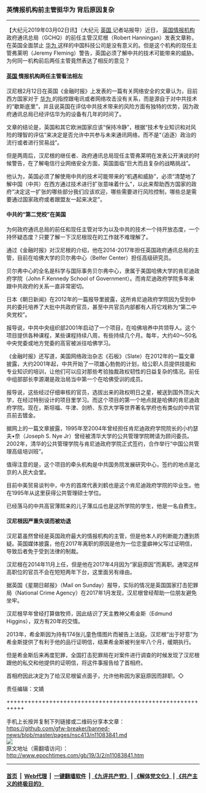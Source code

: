 ### 英情报机构前主管挺华为 背后原因复杂
------------------------

<p>
 【大纪元2019年03月02日讯】（大纪元
 <a href="http://www.epochtimes.com/gb/tag/%E8%8B%B1%E5%9B%BD.html">
  英国
 </a>
 记者站报导）近日，
 <a href="http://www.epochtimes.com/gb/tag/%E8%8B%B1%E5%9B%BD%E6%83%85%E6%8A%A5%E6%9C%BA%E6%9E%84.html">
  英国情报机构
 </a>
 政府通讯总局（GCHQ）的前任主管汉尼根（Robert Hanningan）发表文章称，在英国全面禁止
 <a href="http://www.epochtimes.com/gb/tag/%E5%8D%8E%E4%B8%BA.html">
  华为
 </a>
 这样的中国科技公司是没有意义的。但是这个机构的现任主管弗莱明（Jeremy Fleming）警告，英国必须了解中共的技术可能带来的威胁。为何同一机构前后两任主管竟然表达了相反的意见？
</p>
<h4>
 <a href="http://www.epochtimes.com/gb/tag/%E8%8B%B1%E5%9B%BD.html">
  英国
 </a>
 情报机构两任主管看法相左
</h4>
<p>
 汉尼根2月12日在英国《金融时报》上发表的一篇有关网络安全的文章认为，目前西方国家对于
 <a href="http://www.epochtimes.com/gb/tag/%E5%8D%8E%E4%B8%BA.html">
  华为
 </a>
 的指控跟电讯或者网络攻击没有关系，而是源自于对中共技术的“歇斯底里”，并且说英国在评估中共技术带来的风险方面有独特的优势，因为政府通讯总局已经评估华为的设备有几年的时间了。
</p>
<p>
 文章的结论是，英国和其它欧洲国家应该“保持冷静”，根据“技术专业知识和对风险的理智的评估”来决定是否允许中共参与未来通讯网络，而不是“（追逐）政治的流行或者进行贸易战”。
</p>
<p>
 但是两周后，汉尼根的继任者、政府通讯总局现任主管弗莱明在发表公开演说的时候警告，在了解电信行业网络安全方面，英国面临“巨大而且复杂的战略挑战”。
</p>
<p>
 他认为，英国必须了解使用中共的技术可能带来的“机遇和威胁”，必须“清楚地了解中国（中共）在西方通过技术进行扩张意味着什么”，以此来帮助西方国家的政府“决定这一扩张的哪些部分我们应该欢迎，哪些需要进行风险控制，哪些总是需要通过国家政府或者跟盟友一起来决定”。
</p>
<h4>
 中共的“第二党校”在美国
</h4>
<p>
 为何政府通讯总局的前任和现任主管对华为以及中共的技术一个持开放态度，一个持怀疑态度？只要了解一下汉尼根现在的工作就不难理解了。
</p>
<p>
 通过《金融时报》对汉尼根的介绍，他在2014-2017年担任英国政府通讯总局的主管，目前在哈佛大学的贝尔弗中心（Belfer Center）担任高级研究员。
</p>
<p>
 贝尔弗中心的全名是科学与国际事务贝尔弗中心，隶属于美国哈佛大学的肯尼迪政府学院（John F.Kennedy School of Government）。而肯尼迪政府学院多年来跟中共政府的关系一直非常密切。
</p>
<p>
 日本《朝日新闻》在2012年的一篇报导里披露，这所肯尼迪政府学院因为受到中共的委托培养了大批中共政府官员，甚至中共官员内部都有人将它戏称为“第二中央党校”。
</p>
<p>
 报导说，中共中央组织部2001年启动了一个项目，在哈佛培养中共领导人。这个项目提供各种课程，某些课程持续八周，有些持续几个月。每年，大约40～50名中央党委或地方党委的高官被派往哈佛学习。
</p>
<p>
 《金融时报》还写道，美国网络政治杂志《石板》（Slate）在2012年的一篇文章披露，大约2001年起，中共开始了一项雄心勃勃的计划，给公职人员提供技能和专业知识的培训，让他们可以应对那些考验独裁政权韧性的日益复杂的情况。前任中组部部长李源潮是政治局当中第一个在哈佛受训的成员。
</p>
<p>
 报导说，这些经过仔细审核的官员，选拔出来的政权明日之星，被送到国外顶尖大学，在经过特别设计的项目里学习。而这个项目的第一个地点就是哈佛的肯尼迪政府学院。现在，斯坦福、牛津、剑桥、东京大学等世界著名学府也有类似的中共官员前去镀金。
</p>
<p>
 据网上的一篇文章披露，1995年至2004年曾经担任肯尼迪政府学院院长的小约瑟夫•奈（Joseph S. Nye Jr）曾经被清华大学的公共管理学院聘请为顾问委员。2002年，清华的公共管理学院与肯尼迪政府学院正式签约，合作举行“中国公共管理高级培训班”。
</p>
<p>
 值得注意的是，这个项目的牵头机构是中共国务院发展研究中心，签约的地点是北京的人民大会堂。
</p>
<p>
 目前中美贸易谈判中，中方的首席代表刘鹤也是这个肯尼迪政府学院的毕业生。他在1995年从这里获得公共管理硕士学位。
</p>
<p>
 已经落马的中共高官薄熙来的儿子薄瓜瓜也是这所学院的学生，他是一名自费生。
</p>
<h4>
 汉尼根因严重失误而被劝退
</h4>
<p>
 汉尼葛虽然曾经是英国政府最大的情报机构的主管，但是他本人的判断能力遭到质疑。英国媒体披露，他在2017年离职的原因是他为一位恋童癖神父写过证明信，导致后者免于受到法律的制裁。
</p>
<p>
 汉尼根在2014年11月上任，但是他在2017年4月因为“家庭原因”而离职。通常这样高职位的官员不会在短短两年下台，这里面另有缘由。
</p>
<p>
 据英国《星期日邮报》（Mail on Sunday）报导，实际的情况是英国国家打击犯罪局（National Crime Agency）在2017年1月发现，汉尼根曾经帮助一位朋友避免坐牢。
</p>
<p>
 汉尼根早年曾经打算做牧师，因此结识了天主教神父希金斯（Edmund Higgins），双方有20年的交情。
</p>
<p>
 2013年，希金斯因为持有174张儿童色情图片而被告上法庭。汉尼根“出于好意”为希金斯提供了有利于他的品行证明信，结果希金斯被判坐牢八个月，缓期执行。
</p>
<p>
 但是希金斯后来再度犯罪，全国打击犯罪局在对案件进行调查的时候发现了汉尼根跟他的私交和他提供的证明信，将这件事报告给了首相府。
</p>
<p>
 首相府因此决定为了给汉尼根留点面子，允许他称因为家庭原因而辞职。◇
</p>
<p>
 责任编辑：文婧
</p>

+++++++++++++++++++++++++++++++++++++++++++++++++++++++++++<br/><br/>
手机上长按并复制下列链接或二维码分享本文章：<br/>
https://github.com/gfw-breaker/banned-news/blob/master/pages/nsc413/n11083841.md <br/>
<a href='https://github.com/gfw-breaker/banned-news/blob/master/pages/nsc413/n11083841.md'><img src='https://github.com/gfw-breaker/banned-news/blob/master/pages/nsc413/n11083841.md.png'/></a> <br/>
原文地址（需翻墙访问）：http://www.epochtimes.com/gb/19/3/2/n11083841.htm


------------------------
#### [首页](https://github.com/gfw-breaker/banned-news/blob/master/README.md) &nbsp;|&nbsp; [Web代理](https://github.com/labour-camp/helloworld) &nbsp;|&nbsp; [一键翻墙软件](https://github.com/gfw-breaker/nogfw/blob/master/README.md) &nbsp;| [《九评共产党》](https://github.com/gfw-breaker/9ping.md/blob/master/README.md#九评之一评共产党是什么) | [《解体党文化》](https://github.com/gfw-breaker/jtdwh.md/blob/master/README.md) | [《共产主义的终极目的》](https://github.com/gfw-breaker/gczydzjmd.md/blob/master/README.md)

